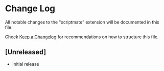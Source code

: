 # Change Log

All notable changes to the "scriptmate" extension will be documented in this file.

Check [Keep a Changelog](http://keepachangelog.com/) for recommendations on how to structure this file.

## [Unreleased]

- Initial release
